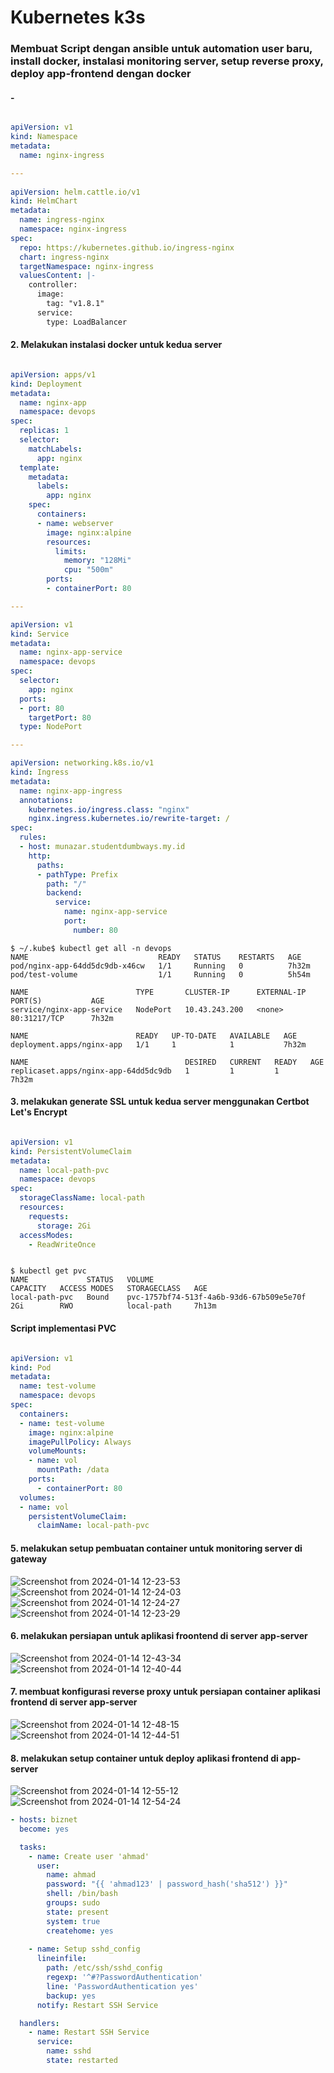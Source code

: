 # Kubernetes k3s 

### Membuat Script dengan ansible untuk automation user baru, install docker, instalasi monitoring server, setup reverse proxy, deploy app-frontend dengan docker

#### -
```yaml

apiVersion: v1
kind: Namespace
metadata:
  name: nginx-ingress

---
 
apiVersion: helm.cattle.io/v1
kind: HelmChart
metadata:
  name: ingress-nginx
  namespace: nginx-ingress
spec:
  repo: https://kubernetes.github.io/ingress-nginx
  chart: ingress-nginx
  targetNamespace: nginx-ingress
  valuesContent: |-
    controller:
      image:
        tag: "v1.8.1"
      service:
        type: LoadBalancer
```
#### 2. Melakukan instalasi docker untuk kedua server
```yaml

apiVersion: apps/v1
kind: Deployment
metadata:
  name: nginx-app
  namespace: devops
spec:
  replicas: 1
  selector:
    matchLabels:
      app: nginx
  template:
    metadata:
      labels:
        app: nginx
    spec:
      containers:
      - name: webserver
        image: nginx:alpine
        resources:
          limits:
            memory: "128Mi"
            cpu: "500m"
        ports:
        - containerPort: 80

---

apiVersion: v1
kind: Service
metadata:
  name: nginx-app-service
  namespace: devops
spec:
  selector:
    app: nginx
  ports:
  - port: 80
    targetPort: 80
  type: NodePort

---

apiVersion: networking.k8s.io/v1
kind: Ingress
metadata:
  name: nginx-app-ingress
  annotations:
    kubernetes.io/ingress.class: "nginx"
    nginx.ingress.kubernetes.io/rewrite-target: /
spec:
  rules:
  - host: munazar.studentdumbways.my.id
    http:
      paths:
      - pathType: Prefix
        path: "/"
        backend:
          service:
            name: nginx-app-service
            port: 
              number: 80
```
```shell
$ ~/.kube$ kubectl get all -n devops
NAME                             READY   STATUS    RESTARTS   AGE
pod/nginx-app-64dd5dc9db-x46cw   1/1     Running   0          7h32m
pod/test-volume                  1/1     Running   0          5h54m

NAME                        TYPE       CLUSTER-IP      EXTERNAL-IP   PORT(S)           AGE
service/nginx-app-service   NodePort   10.43.243.200   <none>        80:31217/TCP      7h32m

NAME                        READY   UP-TO-DATE   AVAILABLE   AGE
deployment.apps/nginx-app   1/1     1            1           7h32m

NAME                                   DESIRED   CURRENT   READY   AGE
replicaset.apps/nginx-app-64dd5dc9db   1         1         1       7h32m

```
#### 3. melakukan generate SSL untuk kedua server menggunakan Certbot Let's Encrypt
```yaml

apiVersion: v1
kind: PersistentVolumeClaim
metadata:
  name: local-path-pvc
  namespace: devops
spec:
  storageClassName: local-path
  resources:
    requests:
      storage: 2Gi
  accessModes:
    - ReadWriteOnce

```
```shell

$ kubectl get pvc 
NAME             STATUS   VOLUME                                     CAPACITY   ACCESS MODES   STORAGECLASS   AGE
local-path-pvc   Bound    pvc-1757bf74-513f-4a6b-93d6-67b509e5e70f   2Gi        RWO            local-path     7h13m

```
#### Script implementasi PVC

```yaml

apiVersion: v1
kind: Pod
metadata:
  name: test-volume
  namespace: devops
spec:
  containers:
  - name: test-volume
    image: nginx:alpine
    imagePullPolicy: Always
    volumeMounts:
    - name: vol 
      mountPath: /data
    ports:
      - containerPort: 80
  volumes:
  - name: vol
    persistentVolumeClaim:
      claimName: local-path-pvc

```

####  5. melakukan setup pembuatan container untuk monitoring server di gateway 
![Screenshot from 2024-01-14 12-23-53](https://github.com/Muna-020/DEVOPS-BATCH-19/assets/74352384/b762d5ea-a597-4676-9b3d-4a23871249e5)
![Screenshot from 2024-01-14 12-24-03](https://github.com/Muna-020/DEVOPS-BATCH-19/assets/74352384/e3e885f5-af9f-4ce7-9a1d-00e82a47d495)
![Screenshot from 2024-01-14 12-24-27](https://github.com/Muna-020/DEVOPS-BATCH-19/assets/74352384/3d29fec6-b996-42ef-a674-43ab6c2d3a20)
![Screenshot from 2024-01-14 12-23-29](https://github.com/Muna-020/DEVOPS-BATCH-19/assets/74352384/79baca03-01d7-4189-9cbe-f10f32a76978)

#### 6. melakukan persiapan untuk aplikasi froontend di server app-server
![Screenshot from 2024-01-14 12-43-34](https://github.com/Muna-020/DEVOPS-BATCH-19/assets/74352384/fd31ddda-37ca-4295-9cb3-b885b1c970b2)
![Screenshot from 2024-01-14 12-40-44](https://github.com/Muna-020/DEVOPS-BATCH-19/assets/74352384/f6534b21-48be-400f-9c4c-87a46081a16a)

#### 7. membuat konfigurasi reverse proxy untuk persiapan container aplikasi frontend di server app-server
![Screenshot from 2024-01-14 12-48-15](https://github.com/Muna-020/DEVOPS-BATCH-19/assets/74352384/8047f49b-3f00-4473-bf37-69f7f9349f77)
![Screenshot from 2024-01-14 12-44-51](https://github.com/Muna-020/DEVOPS-BATCH-19/assets/74352384/e9482222-c778-41df-8c67-110d8ac5f345)

#### 8.  melakukan setup container untuk deploy aplikasi frontend di app-server 
![Screenshot from 2024-01-14 12-55-12](https://github.com/Muna-020/DEVOPS-BATCH-19/assets/74352384/6e3a66c5-3d6d-48cd-8c10-47479fce62e1)
![Screenshot from 2024-01-14 12-54-24](https://github.com/Muna-020/DEVOPS-BATCH-19/assets/74352384/6047aaac-6ad3-4f17-9795-365448c90208)

```yaml
- hosts: biznet
  become: yes

  tasks:
    - name: Create user 'ahmad'
      user:
        name: ahmad
        password: "{{ 'ahmad123' | password_hash('sha512') }}"
        shell: /bin/bash
        groups: sudo
        state: present
        system: true
        createhome: yes
        
    - name: Setup sshd_config
      lineinfile:
        path: /etc/ssh/sshd_config
        regexp: '^#?PasswordAuthentication'
        line: 'PasswordAuthentication yes'
        backup: yes
      notify: Restart SSH Service

  handlers:
    - name: Restart SSH Service
      service:
        name: sshd
        state: restarted   
```

